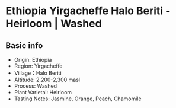 # Ethiopia Yirgacheffe Halo Beriti - Heirloom | Washed

## Basic info

- Origin: Ethiopia
- Region: Yirgacheffe
- Village：Halo Beriti
- Altitude: 2,200-2,300 masl
- Process: Washed
- Plant Varietal: Heirloom
- Tasting Notes: Jasmine, Orange, Peach, Chamomile
